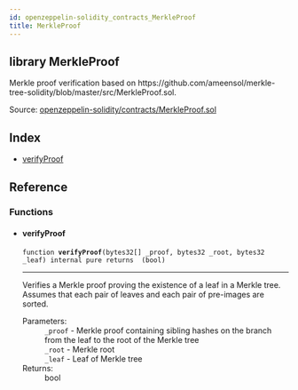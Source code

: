 ```yaml
---
id: openzeppelin-solidity_contracts_MerkleProof
title: MerkleProof
---
```


<div class="contract-doc"><div class="contract"><h2 class="contract-header"><span class="contract-kind">library</span> MerkleProof</h2><p class="description">Merkle proof verification based on https://github.com/ameensol/merkle-tree-solidity/blob/master/src/MerkleProof.sol.</p><div class="source">Source: <a href="git+https://github.com/2keynet/web3-alpha/blob/v0.0.3/contracts/openzeppelin-solidity/contracts/MerkleProof.sol" target="_blank">openzeppelin-solidity/contracts/MerkleProof.sol</a></div></div><div class="index"><h2>Index</h2><ul><li><a href="openzeppelin-solidity_contracts_MerkleProof.html#verifyProof">verifyProof</a></li></ul></div><div class="reference"><h2>Reference</h2><div class="functions"><h3>Functions</h3><ul><li><div class="item function"><span id="verifyProof" class="anchor-marker"></span><h4 class="name">verifyProof</h4><div class="body"><code class="signature">function <strong>verifyProof</strong><span>(bytes32[] _proof, bytes32 _root, bytes32 _leaf) </span><span>internal </span><span>pure </span><span>returns  (bool) </span></code><hr/><div class="description"><p>Verifies a Merkle proof proving the existence of a leaf in a Merkle tree. Assumes that each pair of leaves and each pair of pre-images are sorted.</p></div><dl><dt><span class="label-parameters">Parameters:</span></dt><dd><div><code>_proof</code> - Merkle proof containing sibling hashes on the branch from the leaf to the root of the Merkle tree</div><div><code>_root</code> - Merkle root</div><div><code>_leaf</code> - Leaf of Merkle tree</div></dd><dt><span class="label-return">Returns:</span></dt><dd>bool</dd></dl></div></div></li></ul></div></div></div>
